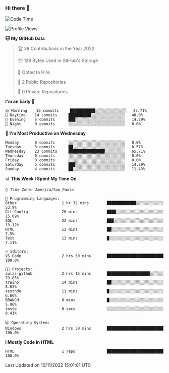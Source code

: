 ### Hi there 👋

<!--
**igabriel-gb/igabriel-gb** is a ✨ _special_ ✨ repository because its `README.md` (this file) appears on your GitHub profile.

Here are some ideas to get you started:

- 🔭 I’m currently working on ...
- 🌱 I’m currently learning ...
- 👯 I’m looking to collaborate on ...
- 🤔 I’m looking for help with ...
- 💬 Ask me about ...
- 📫 How to reach me: ...
- 😄 Pronouns: ...
- ⚡ Fun fact: ...
-->

<!--START_SECTION:waka-->
![Code Time](http://img.shields.io/badge/Code%20Time-2%20hrs%2050%20mins-blue)

![Profile Views](http://img.shields.io/badge/Profile%20Views-41-blue)

**🐱 My GitHub Data** 

> 🏆 38 Contributions in the Year 2022
 > 
> 📦 129 Bytes Used in GitHub's Storage 
 > 
> 💼 Opted to Hire
 > 
> 📜 2 Public Repositories 
 > 
> 🔑 0 Private Repositories  
 > 
**I'm an Early 🐤** 

```text
🌞 Morning    16 commits     ███████████░░░░░░░░░░░░░░   45.71% 
🌇 Daytime    14 commits     ██████████░░░░░░░░░░░░░░░   40.0% 
🌃 Evening    5 commits      ███░░░░░░░░░░░░░░░░░░░░░░   14.29% 
🌙 Night      0 commits      ░░░░░░░░░░░░░░░░░░░░░░░░░   0.0%

```
📅 **I'm Most Productive on Wednesday** 

```text
Monday       0 commits      ░░░░░░░░░░░░░░░░░░░░░░░░░   0.0% 
Tuesday      3 commits      ██░░░░░░░░░░░░░░░░░░░░░░░   8.57% 
Wednesday    23 commits     ████████████████░░░░░░░░░   65.71% 
Thursday     0 commits      ░░░░░░░░░░░░░░░░░░░░░░░░░   0.0% 
Friday       0 commits      ░░░░░░░░░░░░░░░░░░░░░░░░░   0.0% 
Saturday     5 commits      ███░░░░░░░░░░░░░░░░░░░░░░   14.29% 
Sunday       4 commits      ██░░░░░░░░░░░░░░░░░░░░░░░   11.43%

```


📊 **This Week I Spent My Time On** 

```text
⌚︎ Time Zone: America/Sao_Paulo

💬 Programming Languages: 
Other                    1 hr 32 mins        █████████████░░░░░░░░░░░░   53.9% 
Git Config               26 mins             ████░░░░░░░░░░░░░░░░░░░░░   15.69% 
SQL                      22 mins             ███░░░░░░░░░░░░░░░░░░░░░░   13.12% 
HTML                     12 mins             ██░░░░░░░░░░░░░░░░░░░░░░░   7.5% 
Text                     12 mins             █░░░░░░░░░░░░░░░░░░░░░░░░   7.11%

🔥 Editors: 
VS Code                  2 hrs 50 mins       █████████████████████████   100.0%

🐱‍💻 Projects: 
aulas-github             2 hrs 15 mins       ███████████████████░░░░░░   79.05% 
treino                   14 mins             ██░░░░░░░░░░░░░░░░░░░░░░░   8.63% 
testndo                  11 mins             █░░░░░░░░░░░░░░░░░░░░░░░░   6.86% 
BRANCH                   8 mins              █░░░░░░░░░░░░░░░░░░░░░░░░   5.06% 
teste                    0 secs              ░░░░░░░░░░░░░░░░░░░░░░░░░   0.41%

💻 Operating System: 
Windows                  2 hrs 50 mins       █████████████████████████   100.0%

```

**I Mostly Code in HTML** 

```text
HTML                     1 repo              █████████████████████████   100.0%

```



 Last Updated on 10/11/2022 15:01:01 UTC
<!--END_SECTION:waka-->
